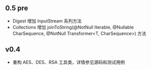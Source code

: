 ## 0.5 pre
* Digest 增加 InputStream 系列方法
* Collectionx 增加 joinToString(@NotNull Iterable<T>, @Nullable CharSequence, @NotNull Transformer<T, CharSequence>) 方法

## v0.4

* 重构 AES、DES、RSA 工具类，详情参见源码和测试用例